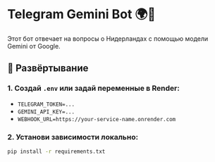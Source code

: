 # Telegram Gemini Bot 🌍🤖

Этот бот отвечает на вопросы о Нидерландах с помощью модели Gemini от Google.

## 🚀 Развёртывание

### 1. Создай `.env` или задай переменные в Render:
- `TELEGRAM_TOKEN=...`
- `GEMINI_API_KEY=...`
- `WEBHOOK_URL=https://your-service-name.onrender.com`

### 2. Установи зависимости локально:
```bash
pip install -r requirements.txt

